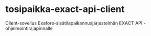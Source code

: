 # tosipaikka-exact-api-client
Client-sovellus Exafore-sisätilapaikannusjärjestelmän EXACT API -ohjelmointirajapinnalle
